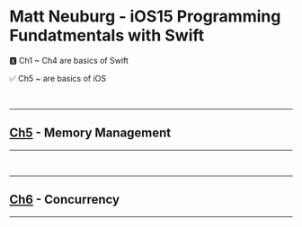 # Matt Neuburg - iOS15 Programming Fundatmentals with Swift

🆇 Ch1 ~ Ch4 are basics of Swift

✅ Ch5 ~ are basics of iOS 

<br/>

--- 

## [Ch5](https://github.com/PPang-Delivery/iOS-Basics/issues/1) - Memory Management

---


<br/>

--- 

## [Ch6](https://github.com/PPang-Delivery/iOS-Basics/issues/2) - Concurrency

---
